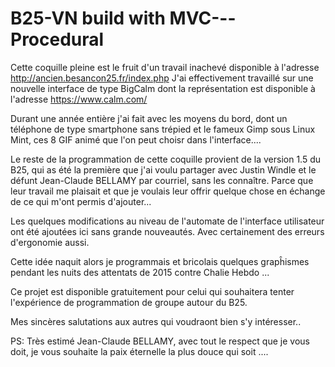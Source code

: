 # B25-VN build with MVC---Procedural

Cette coquille pleine est le fruit d'un travail inachevé disponible à l'adresse http://ancien.besancon25.fr/index.php
J'ai effectivement travaillé sur une nouvelle interface de type BigCalm dont la représentation est disponible à l'adresse https://www.calm.com/

Durant une année entière j'ai fait avec les moyens du bord, dont un téléphone de type smartphone sans trépied et le fameux Gimp sous Linux Mint, ces 8 GIF animé que l'on peut choisr dans l'interface....

Le reste de la programmation de cette coquille provient de la version 1.5 du B25, qui as été la première que j'ai voulu partager avec Justin Windle et le défunt Jean-Claude BELLAMY par courriel, sans les connaître. Parce que leur travail me plaisait et que je voulais leur offrir quelque chose en échange de ce qui m'ont permis d'ajouter...

Les quelques modifications au niveau de l'automate de l'interface utilisateur ont été ajoutées ici sans grande nouveautés.
Avec certainement des erreurs d'ergonomie aussi.

Cette idée naquit alors je programmais et bricolais quelques grapĥismes pendant les nuits des attentats de 2015 contre Chalie Hebdo ...

Ce projet est disponible gratuitement pour celui qui souhaitera tenter l'expérience de programmation de groupe autour du B25.

Mes sincères salutations aux autres qui voudraont bien s'y intéresser..

PS: Très estimé Jean-Claude BELLAMY, avec tout le respect que je vous doit, je vous souhaite la paix éternelle la plus douce qui soit ....

